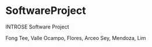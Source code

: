 # SoftwareProject
INTROSE Software Project

Fong
Tee, Valle
Ocampo, Flores, Arceo
Sey, Mendoza, Lim
